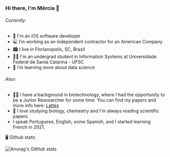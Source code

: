 ### Hi there, I'm Mércia 👋

###### Currently:
 - 🍎 I'm an iOS software developer
 - 💻 I’m working as an independent contractor for an American Company
 - 🏙️ I live in Florianopolis, SC, Brazil
 - 👩‍🎓 I'm an undergrad student in Information Systems at Universidade Federal de Santa Catarina - UFSC
 - 🌱 I’m learning more about data science
 
 ###### Also:
 - 👩‍🔬 I have a background in biotechnology, where I had the opportunity to be a Junior Reasearcher for some time. You can find my papers and more info here: [Lattes](http://lattes.cnpq.br/3430108437126138)
 - 🔬 I love studying biology, chemestry and I'm always reading scientific papers.
 - I speak Portuguese, English, some Spanish, and I started learning French in 2021.

 🖥️ Github stats:
 
  ![Anurag's GitHub stats](https://github-readme-stats.vercel.app/api/top-langs/?username=merciasm&theme=gotham)
  
